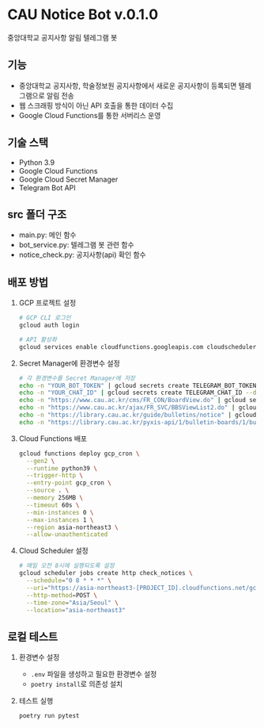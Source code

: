# CAU Notice Bot v.0.1.0

중앙대학교 공지사항 알림 텔레그램 봇

## 기능

- 중앙대학교 공지사항, 학술정보원 공지사항에서 새로운 공지사항이 등록되면 텔레그램으로 알림 전송
- 웹 스크래핑 방식이 아닌 API 호출을 통한 데이터 수집
- Google Cloud Functions를 통한 서버리스 운영


## 기술 스택

- Python 3.9
- Google Cloud Functions
- Google Cloud Secret Manager
- Telegram Bot API


## src 폴더 구조

- main.py: 메인 함수
- bot_service.py: 텔레그램 봇 관련 함수
- notice_check.py: 공지사항(api) 확인 함수

## 배포 방법

1. GCP 프로젝트 설정
   ```bash
   # GCP CLI 로그인
   gcloud auth login

   # API 활성화
   gcloud services enable cloudfunctions.googleapis.com cloudscheduler.googleapis.com secretmanager.googleapis.com cloudbuild.googleapis.com
   ```

2. Secret Manager에 환경변수 설정
   ```bash
   # 각 환경변수를 Secret Manager에 저장
   echo -n "YOUR_BOT_TOKEN" | gcloud secrets create TELEGRAM_BOT_TOKEN --data-file=-
   echo -n "YOUR_CHAT_ID" | gcloud secrets create TELEGRAM_CHAT_ID --data-file=-
   echo -n "https://www.cau.ac.kr/cms/FR_CON/BoardView.do" | gcloud secrets create CAU_WEBSITE_URL --data-file=-
   echo -n "https://www.cau.ac.kr/ajax/FR_SVC/BBSViewList2.do" | gcloud secrets create CAU_API_URL --data-file=-
   echo -n "https://library.cau.ac.kr/guide/bulletins/notice" | gcloud secrets create CAU_LIBRARY_WEBSITE_URL --data-file=-
   echo -n "https://library.cau.ac.kr/pyxis-api/1/bulletin-boards/1/bulletins" | gcloud secrets create CAU_LIBRARY_API_URL --data-file=-
   ```

3. Cloud Functions 배포
   ```bash
   gcloud functions deploy gcp_cron \
     --gen2 \
     --runtime python39 \
     --trigger-http \
     --entry-point gcp_cron \
     --source . \
     --memory 256MB \
     --timeout 60s \
     --min-instances 0 \
     --max-instances 1 \
     --region asia-northeast3 \
     --allow-unauthenticated
   ```

4. Cloud Scheduler 설정
   ```bash
   # 매일 오전 8시에 실행되도록 설정
   gcloud scheduler jobs create http check_notices \
     --schedule="0 8 * * *" \
     --uri="https://asia-northeast3-[PROJECT_ID].cloudfunctions.net/gcp_cron" \
     --http-method=POST \
     --time-zone="Asia/Seoul" \
     --location="asia-northeast3"
   ```

## 로컬 테스트

1. 환경변수 설정
   - `.env` 파일을 생성하고 필요한 환경변수 설정
   - `poetry install`로 의존성 설치

2. 테스트 실행
   ```bash
   poetry run pytest
   ```
